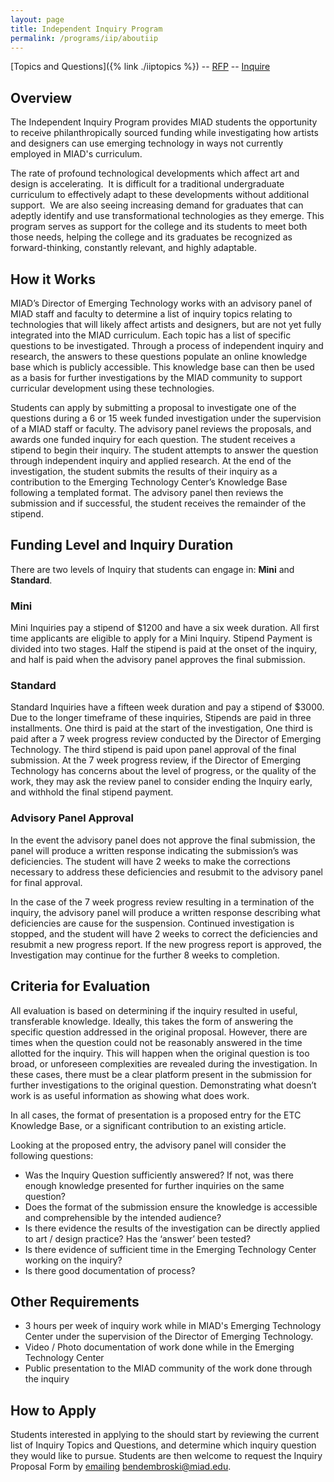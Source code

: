 ```yaml
---
layout: page
title: Independent Inquiry Program
permalink: /programs/iip/aboutiip
---
```


[Topics and Questions]({% link ./iiptopics %}) -- [RFP](iiprfp) -- [Inquire](mailto:bendembroski@miad.edu)
## Overview

The Independent Inquiry Program provides MIAD students the opportunity to receive philanthropically sourced funding while investigating how artists and designers can use emerging technology in ways not currently employed in MIAD's curriculum.  

The rate of profound technological developments which affect art and design is accelerating.  It is difficult for a traditional undergraduate curriculum to effectively adapt to these developments without additional support.  We are also seeing increasing demand for graduates that can adeptly identify and use transformational technologies as they emerge. This program serves as support for the college and its students to meet both those needs, helping the college and its graduates be recognized as forward-thinking, constantly relevant, and highly adaptable.

## How it Works
MIAD’s Director of Emerging Technology works with an advisory panel of MIAD staff and faculty to determine a list of inquiry topics relating to technologies that will likely affect artists and designers, but are not yet fully integrated into the MIAD curriculum.  Each topic has a list of specific questions to be investigated.  Through a process of independent inquiry and research, the answers to these questions populate an online knowledge base which is publicly accessible.  This knowledge base can then be used as a basis for further investigations by the MIAD community to support curricular development using these technologies.  

Students can apply by submitting a proposal to investigate one of the questions during a 6 or 15 week funded investigation under the supervision of a MIAD staff or faculty.  The advisory panel reviews the proposals, and awards one funded inquiry for each question.  The student receives a stipend to begin their inquiry. The student  attempts to answer the question through independent inquiry and applied research.  At the end of the investigation, the student submits the results of their inquiry as a contribution to the Emerging Technology Center’s Knowledge Base following a templated format.  The advisory panel then reviews the submission and if successful, the student receives the remainder of the stipend.

## Funding Level and Inquiry Duration
There are two levels of Inquiry that students can engage in: **Mini** and **Standard**.
### Mini
Mini Inquiries pay a stipend of $1200 and have a six week duration.  All first time applicants are eligible to apply for a Mini Inquiry.  Stipend Payment is divided into two stages. Half the stipend is paid at the onset of the inquiry, and half is paid when the advisory panel approves the final submission.
### Standard
Standard Inquiries have a fifteen week duration and pay a stipend of $3000.  Due to the longer timeframe of these inquiries, Stipends are paid in three installments. One third is paid at the start of the investigation,  One third is paid after a 7 week progress review conducted by the Director of Emerging Technology.  The third stipend is paid upon panel approval of the final submission.  At the 7 week progress review, if the Director of Emerging Technology has concerns about the level of progress, or the quality of the work, they may ask the review panel to consider ending the Inquiry early, and withhold the final stipend payment.
### Advisory Panel Approval
In the event the advisory panel does not approve the final submission, the panel will produce a written response indicating the submission’s was deficiencies.  The student will have 2 weeks to make the corrections necessary to address these deficiencies and resubmit to the advisory panel for final approval.

In the case of the 7 week progress review resulting in a termination of the inquiry, the advisory panel will produce a written response describing what deficiencies are cause for the suspension. Continued investigation is stopped, and the student will have 2 weeks to correct the deficiencies and resubmit a new progress report.  If the new progress report is approved, the Investigation may continue for the further 8 weeks to completion.

## Criteria for Evaluation
All evaluation is based on determining if the inquiry resulted in useful, transferable knowledge.  Ideally, this takes the form of answering the specific question addressed in the original proposal.  However, there are times when the question could not be reasonably answered in the time allotted for the inquiry.  This will happen when the original question is too broad, or unforeseen complexities are revealed during the investigation.  In these cases, there must be a clear platform present in the submission for further investigations to the original question.  Demonstrating what doesn’t work is as useful information as showing what does work.

In all cases, the format of presentation is a proposed entry for the ETC Knowledge Base, or a significant contribution to an existing article.

Looking at the proposed entry, the advisory panel will consider the following questions:
- Was the Inquiry Question sufficiently answered? If not, was there enough knowledge presented for further inquiries on the same question?
- Does the format of the submission ensure the knowledge is accessible and comprehensible by the intended audience?
- Is there evidence the results of the investigation can be directly applied to art / design practice? Has the ‘answer’ been tested?
- Is there evidence of sufficient time in the Emerging Technology Center working on the inquiry?
- Is there good documentation of process?
## Other Requirements
- 3 hours per week of inquiry work while in MIAD's Emerging Technology Center under the supervision of the Director of Emerging Technology.
- Video / Photo documentation of work done while in the Emerging Technology Center
- Public presentation to the MIAD community of the work done through the inquiry
## How to Apply
Students interested in applying to the should start by reviewing the current list of Inquiry Topics and Questions, and determine which inquiry question they would like to pursue.  Students are then welcome to request the Inquiry Proposal Form by [emailing](mailto:bendembroski@miad.edu) bendembroski@miad.edu.
